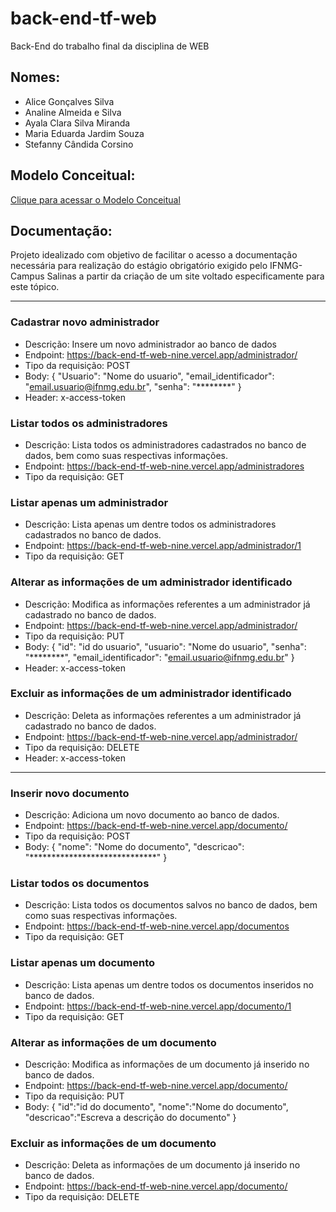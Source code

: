 # back-end-tf-web
Back-End do trabalho final da disciplina de WEB

## Nomes:
- Alice Gonçalves Silva
- Analine Almeida e Silva
- Ayala Clara Silva Miranda
- Maria Eduarda Jardim Souza
- Stefanny Cândida Corsino

## Modelo Conceitual:

<a href="/src/db/modelo conceitual.png"> Clique para acessar o Modelo Conceitual</a>

## Documentação:

Projeto idealizado com objetivo de facilitar o acesso a documentação necessária para realização do estágio obrigatório exigido pelo IFNMG- Campus Salinas a partir da criação de um site voltado especificamente para este tópico.

<hr/>

### Cadastrar novo administrador

- Descrição: Insere um novo administrador ao banco de dados
- Endpoint: https://back-end-tf-web-nine.vercel.app/administrador/
- Tipo da requisição: POST
- Body: 
    {
        "Usuario": "Nome do usuario",
        "email_identificador": "email.usuario@ifnmg.edu.br",
        "senha": "********"
    }
- Header: x-access-token

### Listar todos os administradores 

- Descrição: Lista todos os administradores cadastrados no banco de dados, bem como suas respectivas informações.
- Endpoint: https://back-end-tf-web-nine.vercel.app/administradores
- Tipo da requisição: GET

### Listar apenas um administrador 

- Descrição: Lista apenas um dentre todos os administradores cadastrados no banco de dados.
- Endpoint: https://back-end-tf-web-nine.vercel.app/administrador/1
- Tipo da requisição: GET

### Alterar as informações de um administrador identificado 

- Descrição: Modifica as informações referentes a um administrador já cadastrado no banco de dados.
- Endpoint: https://back-end-tf-web-nine.vercel.app/administrador/
- Tipo da requisição: PUT
- Body:
    {
        "id": "id do usuario",
        "usuario": "Nome do usuario",
        "senha": "********",
        "email_identificador": "email.usuario@ifnmg.edu.br"
    }
- Header: x-access-token

### Excluir as informações de um administrador identificado

- Descrição: Deleta as informações referentes a um administrador já cadastrado no banco de dados.
- Endpoint: https://back-end-tf-web-nine.vercel.app/administrador/
- Tipo da requisição: DELETE
- Header: x-access-token

<hr/>

### Inserir novo documento

- Descrição: Adiciona um novo documento ao banco de dados.
- Endpoint: https://back-end-tf-web-nine.vercel.app/documento/
- Tipo da requisição: POST
- Body:
    {
        "nome": "Nome do documento",
        "descricao": "*****************************"
    }

### Listar todos os documentos 

- Descrição: Lista todos os documentos salvos no banco de dados, bem como suas respectivas informações.
- Endpoint: https://back-end-tf-web-nine.vercel.app/documentos
- Tipo da requisição: GET


### Listar apenas um documento

- Descrição: Lista apenas um dentre todos os documentos inseridos no banco de dados.
- Endpoint: https://back-end-tf-web-nine.vercel.app/documento/1
- Tipo da requisição: GET

### Alterar as informações de um documento 

- Descrição: Modifica as informações de um documento já inserido no banco de dados.
- Endpoint: https://back-end-tf-web-nine.vercel.app/documento/
- Tipo da requisição: PUT
- Body:
    {
        "id":"id do documento",
        "nome":"Nome do documento",
        "descricao":"Escreva a descrição do documento"
    }

### Excluir as informações de um documento

- Descrição: Deleta as informações de um documento já inserido no banco de dados.
- Endpoint: https://back-end-tf-web-nine.vercel.app/documento/
- Tipo da requisição: DELETE
